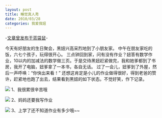 ```yaml
---
layout: post
title: 睡觉真人秀
date: 2010/03/28
categories: 我爱我妞
---
```


-[文章曾发布于蓝袋鼠](http://landaishu.hi2net.com/home/blog_read.asp?id=4175&blogid=83982)-



 今天有好朋友的生日聚会，黑妞兴高采烈地到了小朋友家。
 中午在朋友家吃的饭，六七个孩子，玩得很开心。
 三点钟回到家，问有没有作业？妞答有数学作业，10以内的加减法的数学做三页。于是交待黑妞赶紧做完，我和她爹都到了书房，我开了电脑，妞爹拿了一本书，各自无话。
 过了一会儿，妞爹到了外屋，然后一声呼唤：“你快出来看！”
 还想这肯定是小儿的作业做得很好，得到老爸的赞许，赶紧地也跑了出去，结果看到黑妞的如下状态。不觉好笑，作下记录。

![](http://heiniuniu-static.wusisu.com/heiniuniu_uploads/upload20083/201032825540840.jpg)
1、我很累很辛苦哦

![](http://heiniuniu-static.wusisu.com/heiniuniu_uploads/upload20083/201032825710614.jpg)
2、妈妈还要我写作业

![](http://heiniuniu-static.wusisu.com/heiniuniu_uploads/upload20083/201032825841672.jpg)
3、上学了还不知道作业有多少哦~~